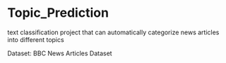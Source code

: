 # Topic_Prediction
text classification project that can automatically categorize news articles into  different topics

Dataset: BBC News Articles Dataset
